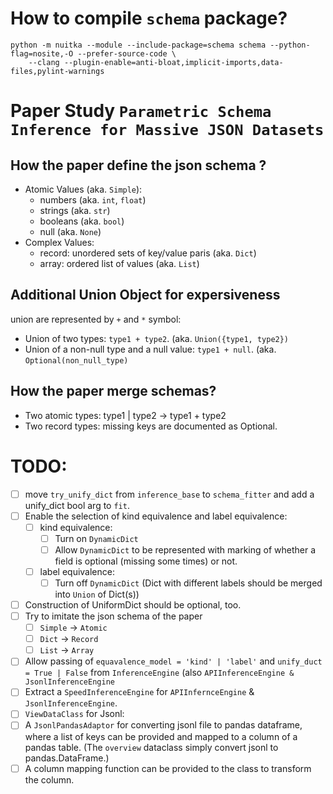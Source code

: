 # How to compile `schema` package?

```
python -m nuitka --module --include-package=schema schema --python-flag=nosite,-O --prefer-source-code \
    --clang --plugin-enable=anti-bloat,implicit-imports,data-files,pylint-warnings
```
# Paper Study `Parametric Schema Inference for Massive JSON Datasets`

## How the paper define the json schema ? 

- Atomic Values (aka. `Simple`):
	- numbers (aka. `int`, `float`)
	- strings (aka. `str`)
	- booleans (aka. `bool`)
	- null (aka. `None`)
- Complex Values:
	- record: unordered sets of key/value paris (aka. `Dict`)
	- array: ordered list of values (aka. `List`)

## Additional Union Object for expersiveness

union are represented by `+` and `*` symbol:
- Union of two types: `type1 + type2`. (aka. `Union({type1, type2})`
- Union of a non-null type and a null value: `type1 + null`. (aka. `Optional(non_null_type)`

## How the paper merge schemas? 

- Two atomic types: type1 | type2 -> type1 + type2
- Two record types: missing keys are documented as Optional. 


# TODO:

- [ ] move `try_unify_dict` from `inference_base` to `schema_fitter` and add a unify_dict bool arg to `fit`. 
- [ ] Enable the selection of kind equivalence and label equivalence:
	- [ ] kind equivalence: 
		-  [ ] Turn on `DynamicDict`
		-  [ ] Allow `DynamicDict` to be represented with marking of whether a field is optional (missing some times) or not. 
	-  [ ] label equivalence:
		-  [ ] Turn off `DynamicDict` (Dict with different labels should be merged into `Union` of Dict(s))
- [ ] Construction of UniformDict should be optional, too. 
- [ ] Try to imitate the json schema of the paper
	- [ ] `Simple` -> `Atomic`
	- [ ] `Dict` -> `Record`
	- [ ] `List` -> `Array`
- [ ] Allow passing of `equavalence_model = 'kind' | 'label'` and `unify_duct = True | False` from `InferenceEngine` (also `APIInferenceEngine & JsonlInferenceEngine`
- [ ] Extract a `SpeedInferenceEngine` for `APIInfernceEngine` & `JsonlInferenceEngine`. 
- [ ] `ViewDataClass` for Jsonl:
- [ ] A `JsonlPandasAdaptor` for converting jsonl file to pandas dataframe, where a list of keys can be provided and mapped to a column of a pandas table. (The `overview` dataclass simply convert jsonl to pandas.DataFrame.) 
- [ ] A column mapping function can be provided to the class to transform the column. 